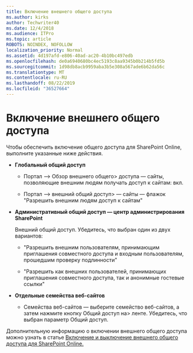 ```yaml
---
title: Включение внешнего общего доступа
ms.author: kirks
author: Techwriter40
ms.date: 12/4/2018
ms.audience: ITPro
ms.topic: article
ROBOTS: NOINDEX, NOFOLLOW
localization_priority: Normal
ms.assetid: 4d197afd-e806-40ad-ac20-4b10bc497edb
ms.openlocfilehash: de0a6940680bc4ec5193c8aa9345b0b214b5fd5b
ms.sourcegitcommit: 1d98db8acb9959aba3b5e308a567ade6b62da56c
ms.translationtype: MT
ms.contentlocale: ru-RU
ms.lasthandoff: 08/22/2019
ms.locfileid: "36527664"
---
```

# <a name="enable-external-sharing"></a>Включение внешнего общего доступа

 Чтобы обеспечить включение общего доступа для SharePoint Online, выполните указанные ниже действия.
  
- **Глобальный общий доступ**
    
  - Портал —\> Обзор внешнего общего\> доступа — сайты, позволяющие внешним людям получать доступ к сайтам: вкл.
    
  - Портал —\> внешний общий доступ\> — сайты — флажок "Разрешить внешним людям доступ к сайтам"
    
- **Административный общий доступ — центр администрирования SharePoint**
    
    Внешний общий доступ. Убедитесь, что выбран один из двух вариантов:
    
  - "Разрешить внешним пользователям, принимающим приглашения совместного доступа и входным пользователям, прошедшим проверку подлинности"
    
  - "Разрешить как внешних пользователей, принимающих приглашения совместного доступа, так и анонимные гостевые ссылки"
    
- **Отдельные семейства веб-сайтов**
    
  - Семейства веб-сайтов — выберите семейство веб-сайтов, а затем нажмите кнопку Общий доступ на\> ленте. Убедитесь, что выбран параметр Общий доступ.
    
Дополнительную информацию о включении внешнего общего доступа можно узнать в статье [Включение и выключение внешнего общего доступа для SharePoint Online.](https://go.microsoft.com/fwlink/?linkid=2047681&amp;clcid=0x409)
  

